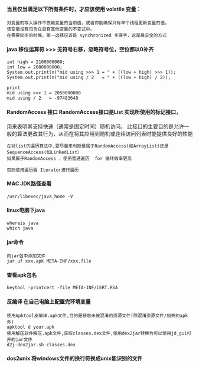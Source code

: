 #### 当且仅当满足以下所有条件时，才应该使用 volatile 变量：
```
对变量的写入操作不依赖变量的当前值，或者你能确保只有单个线程更新变量的值。
该变量没有包含在具有其他变量的不变式中。
在需要同步的时候，第一选择应该是 synchronized 关键字，这是最安全的方式
```
#### java 移位运算符 >>>  无符号右移，忽略符号位，空位都以0补齐
```
int high = 2100000000;
int low = 2000000000;
System.out.println("mid using >>> 1 = " + ((low + high) >>> 1));
System.out.println("mid using / 2   = " + ((low + high) / 2));

print
mid using >>> 1 = 2050000000
mid using / 2   = -97483648
```
#### RandomAccess 接口 RandomAccess接口是List 实现所使用的标记接口，
用来表明其支持快速（通常是固定时间）随机访问。
此接口的主要目的是允许一般的算法更改其行为，从而在将其应用到随机或连续访问列表时能提供良好的性能

```
在对list的遍历算法中,要尽量来判断是属于RandomAccess(如ArrayList)还是SequenceAccess(如LinkedList）
如果属于RandomAccess ，使用普通遍历  for 循环效率更高

否则使用遍历器 Iterator进行遍历

```
#### MAC JDK路径查看
```
/usr/libexec/java_home -V
```
#### linux电脑下java
```
whereis java 
which java
```
#### jar命令
```
向jar包中添加文件
jar uf xxx.apk META-INF/xxx.file
```
#### 查看apk包名
```
keytool -printcert -file META-INF/CERT.RSA
```
#### 反编译 在自己电脑上配置完环境变量
```
使用Apktool反编译.apk文件,目的是获取未被混淆的资源文件(除混淆资源文件/加壳的apk外)
apktool d your.apk
使用解压软件解压.apk文件,获取classes.dex文件,使用dex2jar转换为可以使用jd_gui打开的jar文件
d2j-dex2jar.sh classes.dex
```
#### dos2unix 将windows文件的换行符换成unix能识别的文件
